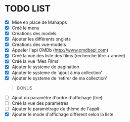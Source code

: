 # TODO LIST

- [x] Mise en place de Mahapps
- [x] Créé le menu
- [x] Créations des models
- [x] Ajouter les différents onglets
- [x] Créations des vue-models
- [x] Appeler l'api OMDb (http://www.omdbapi.com)
- [x] Créé la vue des liste des films (recherche titre + année)
- [x] Créé la vue 'Mes Films'
- [x] Ajouter le systeme de pagination
- [x] Ajouter le systeme de 'ajout à ma collection'
- [x] Ajouter le systeme de 'retirer de ma collection'

> BONUS

- [ ] Ajout du paramètre d'ordre d'affichage (trie)
- [ ] Créé la vue des paramètres
- [ ] Ajouter le paramètrage du thème de l'appli
- [x] Ajouter le mode d'affichage différent selon la liste
